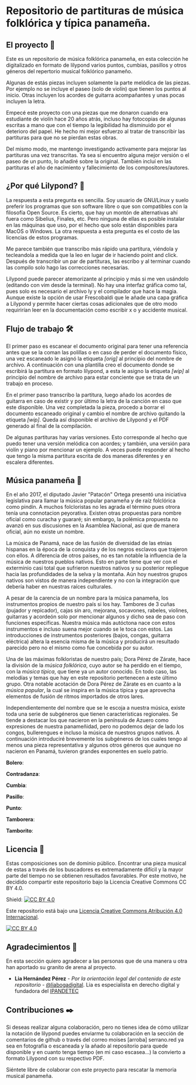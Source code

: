# Repositorio de partituras de música folklórica y típica panameña.

## El proyecto 🚀

Este es un repositorio de música folklórica panameña, en esta colección he digitalizado en formato de lilypond varios puntos, cumbias, pasillos y otros géneros del repertorio musical folklórico panameño.

Algunas de estás piezas incluyen solamente la parte melódica de las piezas. Por ejemplo no se incluye el paseo (solo de violín) que tienen los puntos al inicio. Otras incluyen los acordes de guitarra acompañantes y unas pocas incluyen la letra.

Empecé este proyecto con una piezas que me donaron cuando era estudiante de violín hace 20 años atrás, incluso hay fotocopias de algunas escritas a mano que con el tiempo la legibilidad ha disminuido por el deterioro del papel. He hecho mi mejor esfuerzo al tratar de transcribir las partituras para que no se pierdan estas obras.

Del mismo modo, me mantengo investigando activamente para mejorar las partituras una vez transcritas. Ya sea si encuentro alguna mejor versión o el paseo de un punto, lo añadiré sobre la original. También incluí en las partituras el año de nacimiento y fallecimiento de los compositores/autores.

## ¿Por qué Lilypond? 🎵

La respuesta a esta pregunta es sencilla. Soy usuario de GNU/Linux y suelo preferir los programas que son software libre o que son compatibles con la filosofía Open Source. Es cierto, que hay un montón de alternativas ahí fuera como Sibelius, Finales, etc. Pero ninguna de ellas es posible instalar en las máquinas que uso, por el hecho que solo están disponibles para MacOS o Windows. La otra respuesta a esta pregunta es el costo de las licencias de estos programas.

Me parece también que transcribo más rápido una partitura, viéndola y tecleandola a medida que la leo en lugar de ir haciendo point and click. Después de transcribir un par de partituras, las escribo y al terminar cuando las compilo solo hago las correcciones necesarias.

Lilypond puede parecer atemorizante al principio y más si me ven usándolo (editando con vim desde la terminal). No hay una interfaz gráfica como tal, pues solo es necesario el archivo ly y el compilador que hace la magia. Aunque existe la opción de usar Frescobaldi que le añade una capa gráfica a Lilypond y permite hacer ciertas cosas adicionales que de otro modo requirirían leer en la documentación como escribir x o y accidente musical.

## Flujo de trabajo 🛠️

El primer paso es escanear el documento original para tener una referencia antes que se la coman las polillas o en caso de perder el documento físico, una vez escaneado le asignó la etiqueta *[orig]* al principio del nombre de archivo. A continuación con una plantilla creo el documento donde se escribirá la partitura en formato lilypond, a esta le asigno la etiqueta *[wip]* al principio del nombre de archivo para estar conciente que se trata de un trabajo en proceso.

En el primer paso transcribo la partitura, luego añado los acordes de guitarra en caso de existir y por último la letra de la canción en caso que este disponible. Una vez completada la pieza, procedo a borrar el documento escaneado original y cambio el nombre de archivo quitando la etiqueta *[wip]*. Queda así disponible el archivo de Lilypond y el PDF generado al final de la compilación.

De algunas partituras hay varias versiones. Esto corresponde al hecho que puedo tener una versión melódica con acordes; y también, una versión para violín y piano por mencionar un ejemplo. A veces puede responder al hecho que tengo la misma partitura escrita de dos maneras diferentes y en escalera diferentes.

## Música panameña 🎻

En el año 2017, el diputado Javier "Patacón" Ortega presentó una iniciativa legislativa para llamar la música popular panameña y de raíz folclórica como pindín. A muchos folcloristas no les agrada el término pues otrora tenía una connotacion peyorativa. Existen otras propuestas para nombre oficial como curacha y guararé; sin embargo, la polémica propuesta no avanzó en sus discusiones en la Asamblea Nacional, así que de manera oficial, aún no existe un nombre.

La música de Panamá, nace de las fusión de diversidad de las etnias hispanas en la época de la conquista y de los negros esclavos que trajeron con ellos. A diferencia de otros países, no es tan notable la influencia de la música de nuestros pueblos nativos. Esto en parte tiene que ver con el exterminio casi total que sufrieron nuestros nativos y su posterior repliegue hacia las profundidades de la selva y la montaña. Aún hoy nuestros grupos nativos son vistos de manera independiente y no con la integración que debería haber en nuestras raíces culturales.

A pesar de la carencia de un nombre para la música panameña, los instrumentos propios de nuestro país si los hay. Tambores de 3 cuñas (pujador y repicador), cajas sin aro, mejorana, socavones, rabeles, violines, guitarras y acordeón solo por mencionar algunos y dicho sea de paso con funciones específicas. Nuestra música más autóctona nace con estos instrumentos e incluso suena mejor cuando se le toca con estos. Las introducciones de instrumentos posteriores (bajos, congas, guitarra eléctrica) altera la esencia misma de la música y producirá un resultado parecido pero no el mismo como fue concebida por su autor.

Una de las máximas folkloristas de nuestro país; Dora Pérez de Zárate, hace la división de la *música folklórica*, cuyo autor se ha perdido en el tiempo, con la *música típica*, que tiene ya un autor conocido. En todo caso, las melodías y temas que hay en este repositorio pertenecen a este último grupo. Otra notable acotación de Dora Pérez de Zárate es en cuanto a la *música popular*, la cual se inspira en la música típica y que aprovecha elementos de fusión de ritmos importados de otros lares.

Independientemente del nombre que se le escoja a nuestra música, existe toda una serie de subgéneros que tienen características regionales. Se tiende a destacar los que nacieron en la península de Azuero como expresiones de nuestra panameñidad, pero no podemos dejar de lado los congos, bullerengues e incluso la música de nuestros grupos nativos. A continuación introduciré brevemente los subgéneros de los cuales tengo al menos una pieza representativa y algunos otros géneros que aunque no nacieron en Panamá, tuvieron grandes exponentes en suelo patrio.

**Bolero**:

**Contradanza**:

**Cumbia**:

**Pasillo**:

**Punto**:

**Tamborera**: 

**Tamborito**:

## Licencia 📄

Estas composiciones son de dominio público. Encontrar una pieza musical de estas a través de los buscadores es extremadamente difícil y la mayor parte del tiempo no se obtienen resultados favorables. Por este motivo, he decidido compartir este repositorio bajo la Licencia Creative Commons CC BY 4.0.

Shield: [![CC BY 4.0][cc-by-shield]][cc-by]

Este repositorio está bajo una
[Licencia Creative Commons Atribución 4.0 Internacional][cc-by].

[![CC BY 4.0][cc-by-image]][cc-by]

[cc-by]: https://creativecommons.org/licenses/by/4.0/deed.es
[cc-by-image]: https://i.creativecommons.org/l/by/4.0/88x31.png
[cc-by-shield]: https://img.shields.io/badge/License-CC%20BY%204.0-lightgrey.svg

## Agradecimientos 📢

En esta sección quiero agradecer a las personas que de una manera u otra han aportado su granito de arena al proyecto.

* **Lia Hernández Pérez** - *Por la orientación legal del contenido de este repositorio* - [@liabogadigital](https://twitter.com/liabogadigital/). Lia es especialista en derecho digital y fundadora del [IPANDETEC](https://www.ipandetec.org/)

## Contribuciones ✒️

Si deseas realizar alguna colaboración, pero no tienes idea de cómo utilizar la notación de lilypond puedes enviarme tu colaboración en la sección de comentarios de github o través del correo moises [arroba] serrano.red ya sea en fotografía o escaneada y la añado al repositorio para quede disponible y en cuanto tenga tiempo (en mi caso escasea...) la convierto a formato Lilypond con su respectivo PDF.

Siéntete libre de colaborar con este proyecto para rescatar la memoria musical panameña.
